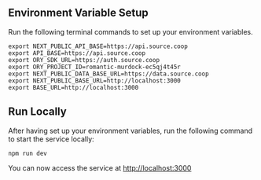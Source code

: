 ## Environment Variable Setup

Run the following terminal commands to set up your environment variables.

```
export NEXT_PUBLIC_API_BASE=https://api.source.coop
export API_BASE=https://api.source.coop
export ORY_SDK_URL=https://auth.source.coop
export ORY_PROJECT_ID=romantic-murdock-ec5qj4t45r
export NEXT_PUBLIC_DATA_BASE_URL=https://data.source.coop
export NEXT_PUBLIC_BASE_URL=http://localhost:3000
export BASE_URL=http://localhost:3000
```

## Run Locally

After having set up your environment variables, run the following command to start the service locally:

```
npm run dev
```

You can now access the service at [http://localhost:3000](http://localhost:3000)
